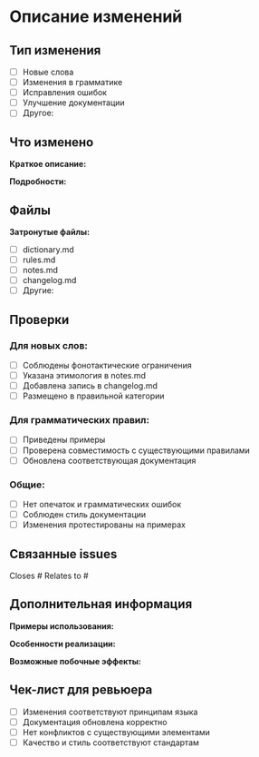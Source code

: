 # Описание изменений

## Тип изменения
- [ ] Новые слова
- [ ] Изменения в грамматике
- [ ] Исправления ошибок
- [ ] Улучшение документации
- [ ] Другое: 

## Что изменено

**Краткое описание:**

**Подробности:**

## Файлы

**Затронутые файлы:**
- [ ] dictionary.md
- [ ] rules.md
- [ ] notes.md
- [ ] changelog.md
- [ ] Другие: 

## Проверки

### Для новых слов:
- [ ] Соблюдены фонотактические ограничения
- [ ] Указана этимология в notes.md
- [ ] Добавлена запись в changelog.md
- [ ] Размещено в правильной категории

### Для грамматических правил:
- [ ] Приведены примеры
- [ ] Проверена совместимость с существующими правилами
- [ ] Обновлена соответствующая документация

### Общие:
- [ ] Нет опечаток и грамматических ошибок
- [ ] Соблюден стиль документации
- [ ] Изменения протестированы на примерах

## Связанные issues

Closes #
Relates to #

## Дополнительная информация

**Примеры использования:**

**Особенности реализации:**

**Возможные побочные эффекты:**

## Чек-лист для ревьюера

- [ ] Изменения соответствуют принципам языка
- [ ] Документация обновлена корректно
- [ ] Нет конфликтов с существующими элементами
- [ ] Качество и стиль соответствуют стандартам